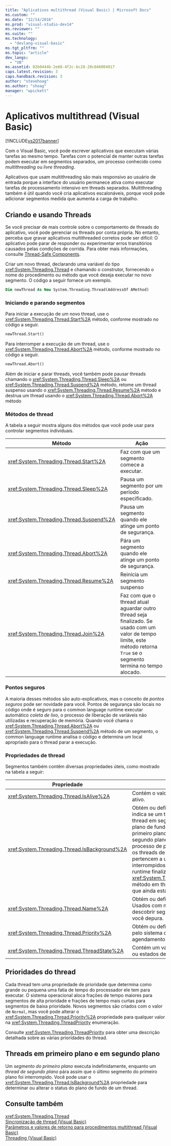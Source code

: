 ```yaml
---
title: "Aplicativos multithread (Visual Basic) | Microsoft Docs"
ms.custom: ""
ms.date: "12/14/2016"
ms.prod: "visual-studio-dev14"
ms.reviewer: ""
ms.suite: ""
ms.technology: 
  - "devlang-visual-basic"
ms.tgt_pltfrm: ""
ms.topic: "article"
dev_langs: 
  - "VB"
ms.assetid: 02b0444b-2e68-4f2c-bc28-28c046004017
caps.latest.revision: 3
caps.handback.revision: 3
author: "stevehoag"
ms.author: "shoag"
manager: "wpickett"
---
```

# Aplicativos multithread (Visual Basic)
[!INCLUDE[vs2017banner](../../../../csharp/includes/vs2017banner.md)]

Com o Visual Basic, você pode escrever aplicativos que executam várias tarefas ao mesmo tempo. Tarefas com o potencial de manter outras tarefas podem executar em segmentos separados, um processo conhecido como *multithreading* ou *livre threading*.  
  
 Aplicativos que usam multithreading são mais responsivo ao usuário de entrada porque a interface do usuário permanece ativa como executar tarefas de processamento intensivo em threads separados. Multithreading também é útil quando você cria aplicativos escalonáveis, porque você pode adicionar segmentos medida que aumenta a carga de trabalho.  
  
## Criando e usando Threads  
 Se você precisar de mais controle sobre o comportamento de threads do aplicativo, você pode gerenciar os threads por conta própria. No entanto, perceba que gravar aplicativos multithreaded corretos pode ser difícil: O aplicativo pode parar de responder ou experimentar erros transitórios causados pelas condições de corrida. Para obter mais informações, consulte [Thread\-Safe Components](../Topic/Thread-Safe%20Components.md).  
  
 Criar um novo thread, declarando uma variável do tipo <xref:System.Threading.Thread> e chamando o construtor, fornecendo o nome do procedimento ou método que você deseja executar no novo segmento. O código a seguir fornece um exemplo.  
  
```vb  
Dim newThread As New System.Threading.Thread(AddressOf AMethod)  
```  
  
### Iniciando e parando segmentos  
 Para iniciar a execução de um novo thread, use o <xref:System.Threading.Thread.Start%2A> método, conforme mostrado no código a seguir.  
  
```vb  
newThread.Start()  
```  
  
 Para interromper a execução de um thread, use o <xref:System.Threading.Thread.Abort%2A> método, conforme mostrado no código a seguir.  
  
```vb  
newThread.Abort()  
```  
  
 Além de iniciar e parar threads, você também pode pausar threads chamando o <xref:System.Threading.Thread.Sleep%2A> ou <xref:System.Threading.Thread.Suspend%2A> método, retome um thread suspenso usando o <xref:System.Threading.Thread.Resume%2A> método e destrua um thread usando o <xref:System.Threading.Thread.Abort%2A> método  
  
### Métodos de thread  
 A tabela a seguir mostra alguns dos métodos que você pode usar para controlar segmentos individuais.  
  
|Método|Ação|  
|------------|----------|  
|<xref:System.Threading.Thread.Start%2A>|Faz com que um segmento comece a executar.|  
|<xref:System.Threading.Thread.Sleep%2A>|Pausa um segmento por um período especificado.|  
|<xref:System.Threading.Thread.Suspend%2A>|Pausa um segmento quando ele atinge um ponto de segurança.|  
|<xref:System.Threading.Thread.Abort%2A>|Pára um segmento quando ele atinge um ponto de segurança.|  
|<xref:System.Threading.Thread.Resume%2A>|Reinicia um segmento suspenso|  
|<xref:System.Threading.Thread.Join%2A>|Faz com que o thread atual aguardar outro thread seja finalizado. Se usado com um valor de tempo limite, este método retorna `True` se o segmento termina no tempo alocado.|  
  
### Pontos seguros  
 A maioria desses métodos são auto\-explicativos, mas o conceito de *pontos seguros* pode ser novidade para você. Pontos de segurança são locais no código onde é seguro para o common language runtime executar automático *coleta de lixo*, o processo de liberação de variáveis não utilizadas e recuperação de memória. Quando você chama o <xref:System.Threading.Thread.Abort%2A> ou <xref:System.Threading.Thread.Suspend%2A> método de um segmento, o common language runtime analisa o código e determina um local apropriado para o thread parar a execução.  
  
### Propriedades de thread  
 Segmentos também contêm diversas propriedades úteis, como mostrado na tabela a seguir:  
  
|Propriedade|Valor|  
|-----------------|-----------|  
|<xref:System.Threading.Thread.IsAlive%2A>|Contém o valor `True` se um thread estiver ativo.|  
|<xref:System.Threading.Thread.IsBackground%2A>|Obtém ou define um valor booleano que indica se um thread está ou deve ser um thread em segundo plano. Threads de plano de fundo são como segmentos de primeiro plano, mas um thread em segundo plano não impede que um processo de parada. Depois que todos os threads de primeiro plano que pertencem a um processo forem interrompidos, o common language runtime finaliza o processo chamando o <xref:System.Threading.Thread.Abort%2A> método em threads de plano de fundo que ainda está ativo.|  
|<xref:System.Threading.Thread.Name%2A>|Obtém ou define o nome de um thread. Usados com mais freqüência para descobrir segmentos individuais quando você depura.|  
|<xref:System.Threading.Thread.Priority%2A>|Obtém ou define um valor que é usado pelo sistema operacional para priorizar agendamento de segmento.|  
|<xref:System.Threading.Thread.ThreadState%2A>|Contém um valor que descreve o estado ou estados de um thread.|  
  
## Prioridades do thread  
 Cada thread tem uma propriedade de prioridade que determina como grande ou pequena uma fatia de tempo do processador ele tem para executar. O sistema operacional aloca frações de tempo maiores para segmentos de alta prioridade e frações de tempo mais curtas para segmentos de baixa prioridade. Novos segmentos são criados com o valor de `Normal`, mas você pode alterar o <xref:System.Threading.Thread.Priority%2A> propriedade para qualquer valor na <xref:System.Threading.ThreadPriority> enumeração.  
  
 Consulte <xref:System.Threading.ThreadPriority> para obter uma descrição detalhada sobre as várias prioridades do thread.  
  
## Threads em primeiro plano e em segundo plano  
 Um *segmento do primeiro plano* executa indefinidamente, enquanto um *thread de segundo plano* pára assim que o último segmento do primeiro plano foi interrompido. Você pode usar o <xref:System.Threading.Thread.IsBackground%2A> propriedade para determinar ou alterar o status do plano de fundo de um thread.  
  
## Consulte também  
 <xref:System.Threading.Thread>   
 [Sincronização de thread \(Visual Basic\)](../../../../visual-basic/programming-guide/concepts/threading/thread-synchronization.md)   
 [Parâmetros e valores de retorno para procedimentos multithread \(Visual Basic\)](../../../../visual-basic/programming-guide/concepts/threading/parameters-and-return-values-for-multithreaded-procedures.md)   
 [Threading \(Visual Basic\)](../../../../visual-basic/programming-guide/concepts/threading/index.md)